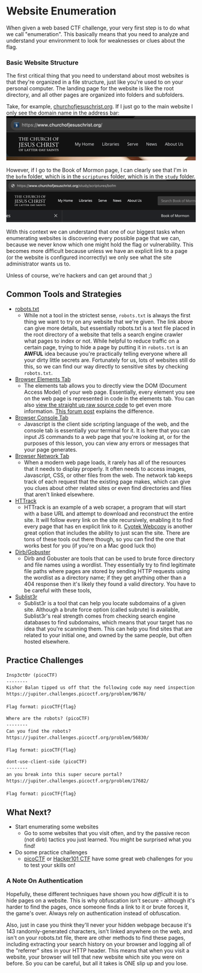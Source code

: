 # Website Enumeration
When given a web based CTF challenge, your very first step is to do what we call "enumeration". This basically means that you need to analyze and understand your environment to look for weaknesses or clues about the flag.  

### Basic Website Structure

The first critical thing that you need to understand about most websites is that they're organized in a file structure, just like you're used to on your personal computer. The landing page for the website is like the root directory, and all other pages are organized into folders and subfolders. 

Take, for example, [churchofjesuschrist.org](https://www.churchofjesuschrist.org/?lang=eng). If I just go to the main website I only see the domain name in the address bar:
<img src="name_without_path.png">

However, if I go to the Book of Mormon page, I can clearly see that I'm in the `bofm` folder, which is in the `scriptures` folder, which is in the `study` folder. 
<img src="name_with_path.png">

With this context we can understand that one of our biggest tasks when enumerating websites is discovering every possible page that we can, because we never know which one might hold the flag or vulnerability. This becomes more difficult because unless we have an explicit link to a page (or the website is configured incorrectly) we only see what the site administrator wants us to. 

Unless of course, we're hackers and can get around that ;)

## Common Tools and Strategies

* [robots.txt](https://developers.google.com/search/docs/crawling-indexing/robots/intro)
    * While not a tool in the strictest sense, `robots.txt` is always the first thing we want to try on any website that we're given. The link above can give more details, but essentially robots.txt is a text file placed in the root directory of a website that tells a search engine crawler what pages to index or not. While helpful to reduce traffic on a certain page, trying to hide a page by putting it in `robots.txt` is an **AWFUL** idea because you're practically telling everyone where all your dirty little secrets are. Fortunately for us, lots of websites still do this, so we can find our way directly to sensitive sites by checking `robots.txt`. 
* [Browser Elements Tab](https://webkit.org/web-inspector/elements-tab/)
    * The elements tab allows you to directly view the DOM (Document Access Model) of your web page. Essentially, every element you see on the web page is represented in code in the elements tab. You can also [view the straight up raw source code](https://firefox-source-docs.mozilla.org/devtools-user/view_source/index.html) to get even more information. [This forum post](https://stackoverflow.com/questions/18967324/difference-between-source-code-and-inspect-element) explains the difference. 
* [Browser Console Tab](https://www.javascripttutorial.net/web-development-tools/)
    * Javascript is the client side scripting language of the web, and the console tab is essentially your terminal for it. It is here that you can input JS commands to a web page that you're looking at, or for the purposes of this lesson, you can view any errors or messages that your page generates. 
* [Browser Network Tab](https://developer.chrome.com/docs/devtools/network/)
    * When a modern web page loads, it rarely has all of the resources that it needs to display properly. It often needs to access images, Javascript, CSS, or other files from the web. The network tab keeps track of each request that the existing page makes, which can give you clues about other related sites or even find directories and files that aren't linked elsewhere. 
* [HTTrack](https://www.httrack.com/)
    * HTTrack is an example of a web scraper, a program that will start with a base URL and attempt to download and reconstruct the entire site. It will follow every link on the site recursively, enabling it to find every page that has en explicit link to it. [Cyotek Webcopy](https://www.cyotek.com/cyotek-webcopy/downloads) is another great option that includes the ability to just scan the site. There are tons of these tools out there though, so you can find the one that works best for you (if you're on a Mac good luck tho)
* [Dirb/Gobuster](https://www.kali.org/tools/dirb/)
    * Dirb and Gobuster are tools that can be used to brute force directory and file names using a wordlist. They essentially try to find legitimate file paths where pages are stored by sending HTTP requests using the wordlist as a directory name; if they get anything other than a 404 response then it's likely they found a valid directory. You have to be careful with these tools, 
* [Sublist3r](yeah)
    * Sublist3r is a tool that can help you locate subdomains of a given site. Although a brute force option (called subrute) is available, Sublist3r's real strength comes from checking search engine databases to find subdomains, which means that your target has no idea that you're scanning them. This can help you find sites that are related to your initial one, and owned by the same people, but often hosted elsewhere. 

## Practice Challenges

```md
Insp3ct0r (picoCTF)
--------
Kishor Balan tipped us off that the following code may need inspection: 
https://jupiter.challenges.picoctf.org/problem/9670/

Flag format: picoCTF{flag}
```

```md
Where are the robots? (picoCTF)
--------
Can you find the robots? 
https://jupiter.challenges.picoctf.org/problem/56830/

Flag format: picoCTF{flag}
```

```md
dont-use-client-side (picoCTF)
--------
an you break into this super secure portal? 
https://jupiter.challenges.picoctf.org/problem/17682/

Flag format: picoCTF{flag}
```

## What Next?

* Start enumerating some websites
    * Go to some websites that you visit often, and try the passive recon (not dirb) tactics you just learned. You might be surprised what you find! 
* Do some practice challenges
    * [picoCTF](https://picoctf.org/]) or [Hacker101 CTF](https://ctf.hacker101.com/about) have some great web challenges for you to test your skills on!

### A Note On Authentication
Hopefully, these different techniques have shown you how *difficult* it is to hide pages on a website. This is why obfuscation isn't secure - although it's harder to find the pages, once someone finds a link to it or brute forces it, the game's over. Always rely on authentication instead of obfuscation. 

Also, just in case you think they'll never your hidden webpage because it's 143 randomly-generated characters, isn't linked anywhere on the web, and isn't on your robots.txt file, there are other methods to find these pages, including extracting your search history on your browser and logging all of the "referrer" sites in your HTTP header. This means that when you visit a website, your browser will tell that new website which site you were on before. So you can be careful, but all it takes is ONE slip up and you lose.
